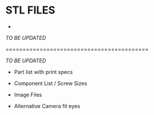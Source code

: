 STL FILES
=

- 

*TO BE UPDATED*

==========================================

*TO BE UPDATED*
- Part list with print specs

- Component List / Screw Sizes

- Image Files

- Alternative Camera fit eyes
